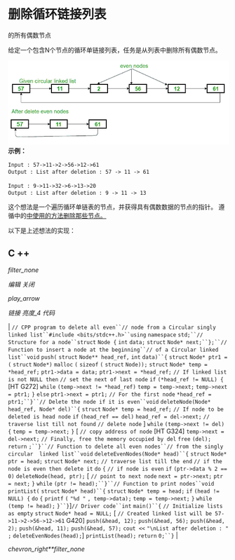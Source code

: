 # 删除循环链接列表

的所有偶数节点

给定一个包含N个节点的循环单链接列表，任务是从列表中删除所有偶数节点。

![](img/a5952645a5099f3049e9216a4d8dbaad.png)
**示例：**

```
Input : 57->11->2->56->12->61 
Output : List after deletion : 57 -> 11 -> 61 

Input : 9->11->32->6->13->20
Output : List after deletion : 9 -> 11 -> 13 

```

这个想法是一个遍历循环单链表的节点，并获得具有偶数数据的节点的指针。 遵循中的[中使用的方法删除那些节点。](https://www.geeksforgeeks.org/deletion-circular-linked-list/)

以下是上述想法的实现：

## C ++

*filter_none*

*编辑*
*关闭*

*play_arrow*

*链接*
*亮度_4*
*代码*

| `// CPP program to delete all even``// node from a Circular singly linked list``#include <bits/stdc++.h>``using` `namespace` `std;``// Structure for a node``struct` `Node {` `int` `data;` `struct` `Node* next;``};``// Function to insert a node at the beginning``// of a Circular linked list``void` `push(` `struct` `Node** head_ref,` `int` `data)``{` `struct` `Node* ptr1 = (` `struct` `Node*)` `malloc` `(` `sizeof` `(` `struct` `Node));` `struct` `Node* temp = *head_ref;` `ptr1->data = data;` `ptr1->next = *head_ref;` `// If linked list is not NULL then` `// set the next of last node`​​ `if` `(*head_ref != NULL) {` [HT G272] `while` `(temp->next != *head_ref)` `temp = temp->next;` `temp->next = ptr1;` `}` `else` `ptr1->next = ptr1;` `// For the first node` `*head_ref = ptr1;``}``// Delete the node if it is even``void` `deleteNode(Node* head_ref, Node* del)``{` `struct` `Node* temp = head_ref;` `// If node to be deleted is head node` `if` `(head_ref == del)` `head_ref = del->next;` `// traverse list till not found` `// delete node` ] `while` `(temp->next != del) {` `temp = temp->next;` `}` [ `// copy address of node` [HT G324] `temp->next = del->next;` `// Finally, free the memory occupied by del` `free` `(del);` `return` `;``}``// Function to delete all even nodes``// from the singly circular  linked list``void` `deleteEvenNodes(Node* head)``{` `struct` `Node* ptr = head;` `struct` `Node* next;` `// traverse list till the end` `// if the node is even then delete it` `do` `{` `// if node is even` `if` `(ptr->data % 2 == 0)` `deleteNode(head, ptr);` [ `// point to next node` `next = ptr->next;` `ptr = next;` `}` `while` `(ptr != head);``}``// Function to print nodes``void` `printList(` `struct` `Node* head)``{` `struct` `Node* temp = head;` `if` `(head != NULL) {` `do` `{` `printf` `(` `"%d "` `, temp->data);` `temp = temp->next;` `}` `while` `(temp != head);` `}``}`]`// Driver code``int` `main()``{` `// Initialize lists as empty` `struct` `Node* head = NULL;` [ `// Created linked list will be 57->11->2->56->12->61` G420] `push(&head, 12);` `push(&head, 56);` `push(&head, 2);` `push(&head, 11);` `push(&head, 57);` `cout <<` `"\nList after deletion : "` `;` `deleteEvenNodes(head);`] `printList(head);` `return` `0;``}` |

*chevron_right**filter_none*